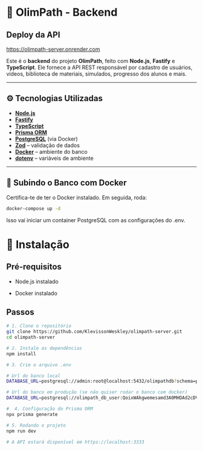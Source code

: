 # 🧠 OlimPath - Backend

## Deploy da API
https://olimpath-server.onrender.com

Este é o **backend** do projeto **OlimPath**, feito com **Node.js**, **Fastify** e **TypeScript**. Ele fornece a API REST responsável por cadastro de usuários, vídeos, biblioteca de materiais, simulados, progresso dos alunos e mais.

---

## ⚙️ Tecnologias Utilizadas

- **[Node.js](https://nodejs.org/)**
- **[Fastify](https://www.fastify.io/)**
- **[TypeScript](https://www.typescriptlang.org/)**
- **[Prisma ORM](https://www.prisma.io/)**
- **[PostgreSQL](https://www.postgresql.org/)** (via Docker)
- **[Zod](https://zod.dev/)** – validação de dados
- **[Docker](https://www.docker.com/)** – ambiente do banco
- **[dotenv](https://www.npmjs.com/package/dotenv)** – variáveis de ambiente

---

## 🐳 Subindo o Banco com Docker

Certifica-te de ter o Docker instalado. Em seguida, roda:

```bash
docker-compose up -d
```

Isso vai iniciar um container PostgreSQL com as configurações do .env.

# 🔧 Instalação

## Pré-requisitos

- Node.js instalado

- Docker instalado


## Passos

```bash
# 1. Clone o repositório
git clone https://github.com/KlevissonWeskley/olimpath-server.git
cd olimpath-server

# 2. Instale as dependências
npm install

# 3. Crie o arquivo .env

# Url do banco local
DATABASE_URL=postgresql://admin:root@localhost:5432/olimpathdb?schema=public

# Url do banco em produção (se não quiser rodar o banco com docker)
DATABASE_URL=postgresql://olimpath_db_user:QoixWAkgwemesamd3A0MHDAd2cDVvUNP@dpg-d147piogjchc73ffbbu0-a.oregon-postgres.render.com/olimpath_db

#  4. Configuração do Prisma ORM
npx prisma generate

# 5. Rodando o projeto
npm run dev

# A API estará disponível em https://localhost:3333 
```
